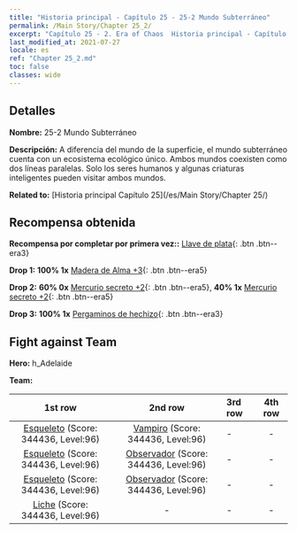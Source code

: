 ```yaml
---
title: "Historia principal - Capítulo 25 - 25-2 Mundo Subterráneo"
permalink: /Main Story/Chapter 25_2/
excerpt: "Capítulo 25 - 2. Era of Chaos  Historia principal - Capítulo 25_2. 25-2 Mundo Subterráneo"
last_modified_at: 2021-07-27
locale: es
ref: "Chapter 25_2.md"
toc: false
classes: wide
---
```


## Detalles

 **Nombre:** 25-2 Mundo Subterráneo

 **Descripción:** A diferencia del mundo de la superficie, el mundo subterráneo cuenta con un ecosistema ecológico único. Ambos mundos coexisten como dos líneas paralelas. Solo los seres humanos y algunas criaturas inteligentes pueden visitar ambos mundos.

 **Related to:** [Historia principal Capítulo 25](/es/Main Story/Chapter 25/)

## Recompensa obtenida

 **Recompensa por completar por primera vez::** [Llave de plata](/ItemsES/con_693/){: .btn .btn--era3}

 **Drop 1:** **100% 1x** [Madera de Alma +3](/ItemsES/mat_83/){: .btn .btn--era5}

 **Drop 2:** **60% 0x** [Mercurio secreto +2](/ItemsES/mat_77/){: .btn .btn--era5}, **40% 1x** [Mercurio secreto +2](/ItemsES/mat_77/){: .btn .btn--era5}

 **Drop 3:** **100% 1x** [Pergaminos de hechizo](/ItemsES/con_694/){: .btn .btn--era3}


## Fight against Team
 **Hero:** h_Adelaide

 **Team:**


  | 1st row | 2nd row | 3rd row | 4th row |
  |:----:|:----:|:----|:----:|
  | [Esqueleto](/es/units/Skeleton/) (Score: 344436, Level:96)  | [Vampiro](/es/units/Vampire/) (Score: 344436, Level:96)  | - | - |
  | [Esqueleto](/es/units/Skeleton/) (Score: 344436, Level:96)  | [Observador](/es/units/Beholder/) (Score: 344436, Level:96)  | - | - |
  | [Esqueleto](/es/units/Skeleton/) (Score: 344436, Level:96)  | [Observador](/es/units/Beholder/) (Score: 344436, Level:96)  | - | - |
  | [Liche](/es/units/Lich/) (Score: 344436, Level:96)  | - | - | - |


